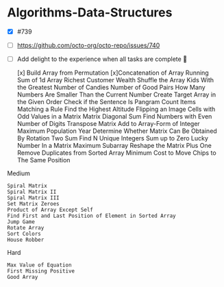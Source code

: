 # Algorithms-Data-Structures

- [x] #739
- [ ] https://github.com/octo-org/octo-repo/issues/740
- [ ] Add delight to the experience when all tasks are complete :tada:


  [x]  Build Array from Permutation
  [x]Concatenation of Array
    Running Sum of 1d Array
    Richest Customer Wealth
    Shuffle the Array
    Kids With the Greatest Number of Candies
    Number of Good Pairs
    How Many Numbers Are Smaller Than the Current Number
    Create Target Array in the Given Order
    Check if the Sentence Is Pangram
    Count Items Matching a Rule
    Find the Highest Altitude
    Flipping an Image
    Cells with Odd Values in a Matrix
    Matrix Diagonal Sum
    Find Numbers with Even Number of Digits
    Transpose Matrix
    Add to Array-Form of Integer
    Maximum Population Year
    Determine Whether Matrix Can Be Obtained By Rotation
    Two Sum
    Find N Unique Integers Sum up to Zero
    Lucky Number In a Matrix
    Maximum Subarray
    Reshape the Matrix
    Plus One
    Remove Duplicates from Sorted Array
    Minimum Cost to Move Chips to The Same Position

Medium

    Spiral Matrix
    Spiral Matrix II
    Spiral Matrix III
    Set Matrix Zeroes
    Product of Array Except Self
    Find First and Last Position of Element in Sorted Array
    Jump Game
    Rotate Array
    Sort Colors
    House Robber

Hard

    Max Value of Equation
    First Missing Positive
    Good Array
